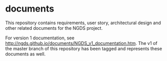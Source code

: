 documents
=========

This repository contains requirements, user story, architectural design and other related documents for the NGDS project.

For version 1 documentation, see http://ngds.github.io/documents/NGDS_v1_documentation.htm.  The v1 of the master branch of this repository has been tagged and represents these documents as well.